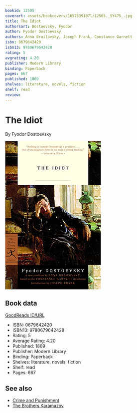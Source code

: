 ```yaml
---
bookid: 12505
coverart: assets/bookcovers/1657539107l/12505._SY475_.jpg
title: The Idiot
authorsort: Dostoevsky, Fyodor
author: Fyodor Dostoevsky
authors: Anna Brailovsky, Joseph Frank, Constance Garnett
isbn: 0679642420
isbn13: 9780679642428
rating: 5
avgrating: 4.20
publisher: Modern Library
binding: Paperback
pages: 667
published: 1869
shelves: literature, novels, fiction
shelf: read
review: 
---
```


# The Idiot

By Fyodor Dostoevsky

![](../../assets/bookcovers/1657539107l/12505._SY475_.jpg)

## Book data

[GoodReads ID/URL](https://www.goodreads.com/book/show/12505)

- ISBN: 0679642420
- ISBN13: 9780679642428
- Rating: 5
- Average Rating: 4.20
- Published: 1869
- Publisher: Modern Library
- Binding: Paperback
- Shelves: literature, novels, fiction
- Shelf: read
- Pages: 667


## See also

- [Crime and Punishment](Crime_and_Punishment.md)
- [The Brothers Karamazov](The_Brothers_Karamazov.md)
